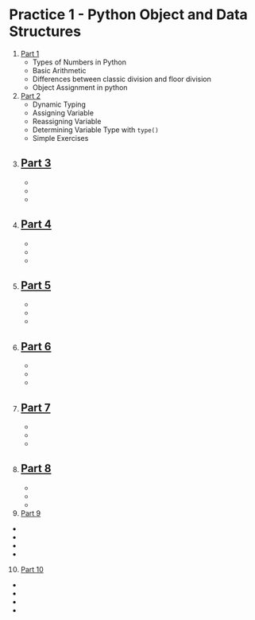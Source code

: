 # Practice 1 - Python Object and Data Structures

1. [Part 1](part_1.ipynb)
   - Types of Numbers in Python
   - Basic Arithmetic
   - Differences between classic division and floor division
   - Object Assignment in python
2. [Part 2](part_2.ipynb)
   - Dynamic Typing
   - Assigning Variable
   - Reassigning Variable
   - Determining Variable Type with ``type()``
   - Simple Exercises
3. [Part 3]()
   - 
   - 
   - 
   - 
4. [Part 4]()
   - 
   - 
   - 
   - 
5. [Part 5]()
   - 
   - 
   - 
   - 
6. [Part 6]()
   - 
   - 
   - 
   - 
7. [Part 7]()
   - 
   - 
   - 
   - 
8. [Part 8]()
   - 
   - 
   - 
   - 
9.  [Part 9]()
   - 
   - 
   - 
   - 
10. [Part 10]()
   - 
   - 
   - 
   - 